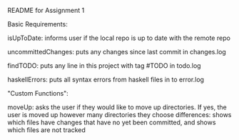 README for Assignment 1

Basic Requirements:

  isUpToDate: informs user if the local repo is up to date with the remote repo

  uncommittedChanges: puts any changes since last commit in changes.log

  findTODO: puts any line in this project with tag #TODO in todo.log

  haskellErrors: puts all syntax errors from haskell files in to error.log

"Custom Functions":

  moveUp: asks the user if they would like to move up directories. If yes, the user is moved up however many directories they choose
  differences: shows which files have changes that have no yet been committed, and shows which files are not tracked
